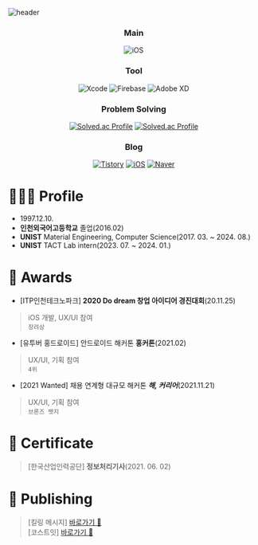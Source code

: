 ![header](https://capsule-render.vercel.app/api?type=wave&color=auto&height=300&section=header&text=Hi!%20I'm%20Dusan%20&fontSize=90)

<div align="center">

  ### Main
  
  ![iOS](https://img.shields.io/badge/iOS-000000.svg?&style=for-the-badge&logo=iOS&logoColor=white)

  ### Tool
  ![Xcode](https://img.shields.io/badge/Xcode-147EFB.svg?&style=for-the-badge&logo=Xcode&logoColor=white)
  ![Firebase](https://img.shields.io/badge/Firebase-FFCA28.svg?&style=for-the-badge&logo=Firebase&logoColor=white)
  ![Adobe XD](https://img.shields.io/badge/Adobe%20XD-470137?style=for-the-badge&logo=Adobe%20XD&logoColor=#FF61F6)
  
  ### Problem Solving
  [![Solved.ac Profile](http://mazassumnida.wtf/api/mini/generate_badge?boj=dusanbaek)](https://solved.ac/dusanbaek)
  [![Solved.ac Profile](http://mazassumnida.wtf/api/mini/generate_badge?boj=santoo)](https://solved.ac/santoo) 

  ### Blog

  [![Tistory](https://img.shields.io/badge/Tistory-000000.svg?&style=for-the-badge&logo=정상에서보자&logoColor=white)](https://dusanbaek.tistory.com/)
  [![iOS](https://img.shields.io/badge/Instagram-E4405F.svg?&style=for-the-badge&logo=dusanisbaek&logoColor=white)](https://instagram.com/dusanisbaek)
  [![Naver](https://img.shields.io/badge/Naver-03C75A.svg?&style=for-the-badge&logo=영문학&logoColor=white)](https://blog.naver.com/dusan7291)
  
</div>


# 🧑🏻‍💻 Profile
- 1997.12.10.<br>
- **인천외국어고등학교** 졸업(2016.02)<br>
- **UNIST** Material Engineering, Computer Science(2017. 03. ~ 2024. 08.)<br>
- **UNIST** TACT Lab intern(2023. 07. ~ 2024. 01.)<br>

# 🥇 Awards
- [ITP인천테크노파크] **2020 Do dream 창업 아이디어 경진대회**(20.11.25)
> iOS 개발, UX/UI 참여<br>
> `장려상`
- [유투버 홍드로이드] 안드로이드 해커톤 **홍커톤**(2021.02)
> UX/UI, 기획 참여<br>
> `4위`
- [2021 Wanted] 채용 연계형 대규모 해커톤 **_해, 커리어_**(2021.11.21)
> UX/UI, 기획 참여<br>
> `브론즈 뱃지`

# 🪪 Certificate
> [한국산업인력공단] **정보처리기사**(2021. 06. 02)

# 🍎 Publishing
> [킬링 메시지] [바로가기 🔗](https://apps.apple.com/kr/app/id1530713506)<br>
> [코스트잇] [바로가기 🔗](https://apps.apple.com/kr/app/id1585170231)









